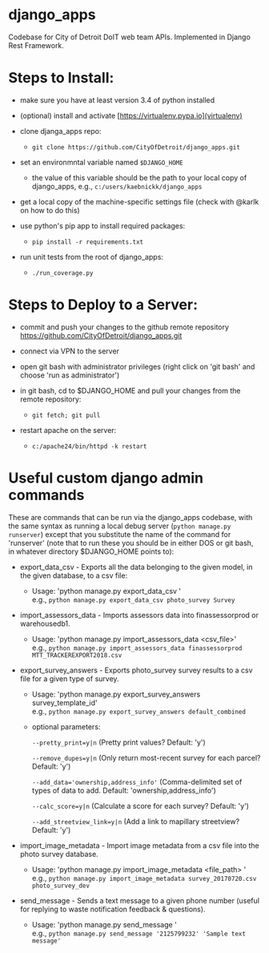 # django_apps

  Codebase for City of Detroit DoIT web team APIs.  Implemented in Django Rest Framework.

# Steps to Install:

  * make sure you have at least version 3.4 of python installed

  * (optional) install and activate [https://virtualenv.pypa.io](virtualenv)

  * clone djanga_apps repo:

    - `git clone https://github.com/CityOfDetroit/django_apps.git`

  * set an environmntal variable named `$DJANGO_HOME`

    - the value of this variable should be the path to your local copy of django_apps, e.g., `c:/users/kaebnickk/django_apps`

  * get a local copy of the machine-specific settings file (check with @karlk on how to do this)

  * use python's pip app to install required packages:

    - `pip install -r requirements.txt`

  * run unit tests from the root of django_apps:

    - `./run_coverage.py`

# Steps to Deploy to a Server:

  * commit and push your changes to the github remote repository https://github.com/CityOfDetroit/django_apps.git

  * connect via VPN to the server

  * open git bash with administrator privileges (right click on 'git bash' and choose 'run as administrator')

  * in git bash, cd to $DJANGO_HOME and pull your changes from the remote repository:

    - `git fetch; git pull`

  * restart apache on the server:

    - `c:/apache24/bin/httpd -k restart`

# Useful custom django admin commands

  These are commands that can be run via the django_apps codebase, with the same syntax as running a local debug server (`python manage.py runserver`) except that you substitute the name of the command for 'runserver' (note that to run these you should be in either DOS or git bash, in whatever directory $DJANGO_HOME points to):

  * export_data_csv - Exports all the data belonging to the given model, in the given database, to a csv file:

    - Usage: 'python manage.py export_data_csv <database> <model>'<br/>
    e.g., `python manage.py export_data_csv photo_survey Survey`

  * import_assessors_data - Imports assessors data into finassessorprod or warehousedb1.

    - Usage: 'python manage.py import_assessors_data <database> <csv_file>'<br/>
    e.g., `python manage.py import_assessors_data finassessorprod MTT_TRACKEREXPORT2018.csv`

  * export_survey_answers - Exports photo_survey survey results to a csv file for a given type of survey.

    - Usage: 'python manage.py export_survey_answers survey_template_id'<br/>
    e.g., `python manage.py export_survey_answers default_combined`

    - optional parameters:

      `--pretty_print=y|n` (Pretty print values? Default: 'y')

      `--remove_dupes=y|n` (Only return most-recent survey for each parcel? Default: 'y')

      `--add_data='ownership,address_info'` (Comma-delimited set of types of data to add. Default: 'ownership,address_info')

      `--calc_score=y|n` (Calculate a score for each survey? Default: 'y')

      `--add_streetview_link=y|n` (Add a link to mapillary streetview? Default: 'y')

  * import_image_metadata - Import image metadata from a csv file into the photo survey database.

    - Usage: 'python manage.py import_image_metadata <file_path> <database>'<br/>
    e.g., `python manage.py import_image_metadata survey_20170720.csv photo_survey_dev`

  * send_message - Sends a text message to a given phone number (useful for replying to waste notification feedback & questions).
    
    - Usage: 'python manage.py send_message <phone number> <text message>'<br/>
    e.g., `python manage.py send_message '2125799232' 'Sample text message'`
